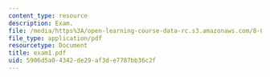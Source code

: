 ```yaml
---
content_type: resource
description: Exam.
file: /media/https%3A/open-learning-course-data-rc.s3.amazonaws.com/8-022-physics-ii-electricity-and-magnetism-fall-2006/5906d5a04342de29af3de7787bb36c2f_exam1.pdf
file_type: application/pdf
resourcetype: Document
title: exam1.pdf
uid: 5906d5a0-4342-de29-af3d-e7787bb36c2f
---
```

